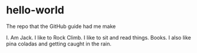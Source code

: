 # hello-world
The repo that the GitHub guide had me make

I. Am Jack. I like to Rock Climb. I like to sit and read things. Books. I also like pina coladas and getting caught in the rain.
